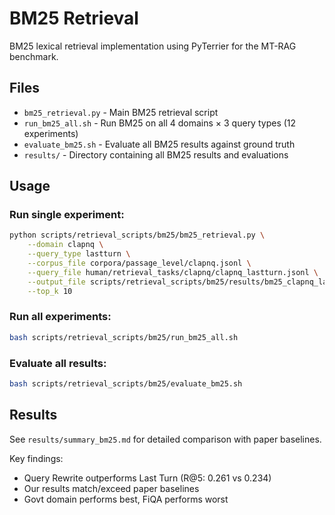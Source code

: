 # BM25 Retrieval

BM25 lexical retrieval implementation using PyTerrier for the MT-RAG benchmark.

## Files

- `bm25_retrieval.py` - Main BM25 retrieval script
- `run_bm25_all.sh` - Run BM25 on all 4 domains × 3 query types (12 experiments)
- `evaluate_bm25.sh` - Evaluate all BM25 results against ground truth
- `results/` - Directory containing all BM25 results and evaluations

## Usage

### Run single experiment:

```bash
python scripts/retrieval_scripts/bm25/bm25_retrieval.py \
    --domain clapnq \
    --query_type lastturn \
    --corpus_file corpora/passage_level/clapnq.jsonl \
    --query_file human/retrieval_tasks/clapnq/clapnq_lastturn.jsonl \
    --output_file scripts/retrieval_scripts/bm25/results/bm25_clapnq_lastturn.jsonl \
    --top_k 10
```

### Run all experiments:

```bash
bash scripts/retrieval_scripts/bm25/run_bm25_all.sh
```

### Evaluate all results:

```bash
bash scripts/retrieval_scripts/bm25/evaluate_bm25.sh
```

## Results

See `results/summary_bm25.md` for detailed comparison with paper baselines.

Key findings:
- Query Rewrite outperforms Last Turn (R@5: 0.261 vs 0.234)
- Our results match/exceed paper baselines
- Govt domain performs best, FiQA performs worst

